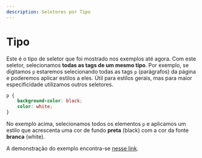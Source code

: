 ```yaml
---
description: Seletores por Tipo
---
```


# Tipo

Este é o tipo de seletor que foi mostrado nos exemplos até agora. Com este seletor, selecionamos **todas as tags de um mesmo tipo**. Por exemplo, se digitamos `p` estaremos selecionando todas as tags `p` \(parágrafos\) da página e poderemos aplicar estilos a eles. Útil para estilos gerais, mas para maior especificidade utilizamos outros seletores.

```css
p {
    background-color: black;
    color: white;
}
```

No exemplo acima, selecionamos todos os elementos `p` e aplicamos um estilo que acrescenta uma cor de fundo **preta** \(black\) com a cor da fonte **branca** \(white\).

A demonstração do exemplo encontra-se [nesse link](https://codesandbox.io/s/01-seletor-tipo-2hv85?file=/index.html).

